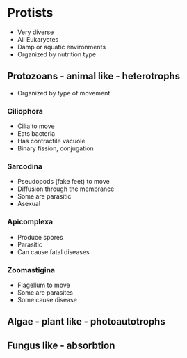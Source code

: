 # Protists
- Very diverse
- All Eukaryotes
- Damp or aquatic environments
- Organized by nutrition type

## Protozoans - animal like - heterotrophs

- Organized by type of movement

### Ciliophora
- Cilia to move
- Eats bacteria
- Has contractile vacuole
- Binary fission, conjugation

### Sarcodina
- Pseudopods (fake feet) to move
- Diffusion through the membrance
- Some are parasitic
- Asexual

### Apicomplexa
- Produce spores
- Parasitic
- Can cause fatal diseases

### Zoomastigina
- Flagellum to move
- Some are parasites
- Some cause disease

### 

## Algae - plant like - photoautotrophs

## Fungus like - absorbtion